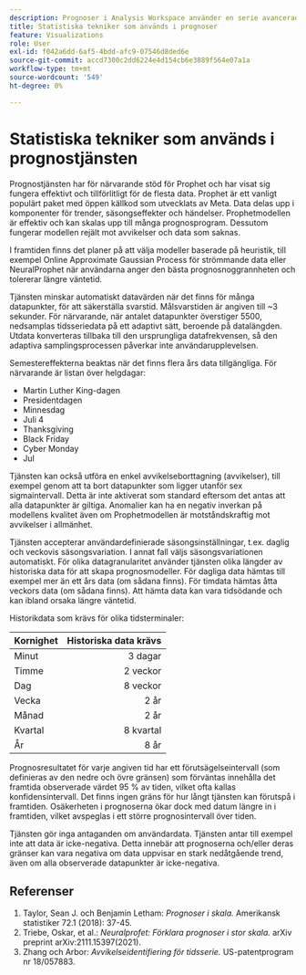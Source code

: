 ```yaml
---
description: Prognoser i Analysis Workspace använder en serie avancerade statistiska tekniker för att fastställa prognosvärden.
title: Statistiska tekniker som används i prognoser
feature: Visualizations
role: User
exl-id: f042a6dd-6af5-4bdd-afc9-07546d8ded6e
source-git-commit: accd7300c2dd6224e4d154cb6e3889f564e07a1a
workflow-type: tm+mt
source-wordcount: '549'
ht-degree: 0%

---
```


# Statistiska tekniker som används i prognostjänsten

Prognostjänsten har för närvarande stöd för Prophet och har visat sig fungera effektivt och tillförlitligt för de flesta data. Prophet är ett vanligt populärt paket med öppen källkod som utvecklats av Meta. Data delas upp i komponenter för trender, säsongseffekter och händelser. Prophetmodellen är effektiv och kan skalas upp till många prognosprogram. Dessutom fungerar modellen rejält mot avvikelser och data som saknas.

I framtiden finns det planer på att välja modeller baserade på heuristik, till exempel Online Approximate Gaussian Process för strömmande data eller NeuralProphet när användarna anger den bästa prognosnoggrannheten och tolererar längre väntetid.

Tjänsten minskar automatiskt datavärden när det finns för många datapunkter, för att säkerställa svarstid. Målsvarstiden är angiven till ~3 sekunder. För närvarande, när antalet datapunkter överstiger 5500, nedsamplas tidsseriedata på ett adaptivt sätt, beroende på datalängden. Utdata konverteras tillbaka till den ursprungliga datafrekvensen, så den adaptiva samplingsprocessen påverkar inte användarupplevelsen.

Semestereffekterna beaktas när det finns flera års data tillgängliga. För närvarande är listan över helgdagar:

* Martin Luther King-dagen
* Presidentdagen
* Minnesdag
* Juli 4
* Thanksgiving
* Black Friday
* Cyber Monday
* Jul

Tjänsten kan också utföra en enkel avvikelseborttagning (avvikelser), till exempel genom att ta bort datapunkter som ligger utanför sex sigmaintervall. Detta är inte aktiverat som standard eftersom det antas att alla datapunkter är giltiga. Anomalier kan ha en negativ inverkan på modellens kvalitet även om Prophetmodellen är motståndskraftig mot avvikelser i allmänhet.

Tjänsten accepterar användardefinierade säsongsinställningar, t.ex. daglig och veckovis säsongsvariation. I annat fall väljs säsongsvariationen automatiskt. För olika datagranularitet använder tjänsten olika längder av historiska data för att skapa prognosmodeller. För dagliga data hämtas till exempel mer än ett års data (om sådana finns). För timdata hämtas åtta veckors data (om sådana finns). Att hämta data kan vara tidsödande och kan ibland orsaka längre väntetid.

Historikdata som krävs för olika tidsterminaler:

| Kornighet | Historiska data krävs |
|---|--:|
| Minut | 3 dagar |
| Timme | 2 veckor |
| Dag | 8 veckor |
| Vecka | 2 år |
| Månad | 2 år |
| Kvartal | 8 kvartal |
| År | 8 år |


Prognosresultatet för varje angiven tid har ett förutsägelseintervall (som definieras av den nedre och övre gränsen) som förväntas innehålla det framtida observerade värdet 95 % av tiden, vilket ofta kallas konfidensintervall. Det finns ingen gräns för hur långt tjänsten kan förutspå i framtiden. Osäkerheten i prognoserna ökar dock med datum längre in i framtiden, vilket avspeglas i ett större prognosintervall över tiden.

Tjänsten gör inga antaganden om användardata. Tjänsten antar till exempel inte att data är icke-negativa. Detta innebär att prognoserna och/eller deras gränser kan vara negativa om data uppvisar en stark nedåtgående trend, även om alla observerade datapunkter är icke-negativa.


## Referenser

1. Taylor, Sean J. och Benjamin Letham: *Prognoser i skala.* Amerikansk statistiker 72.1 (2018): 37-45.
1. Triebe, Oskar, et al.: *Neuralprofet: Förklara prognoser i stor skala.* arXiv preprint arXiv:2111.15397(2021).
1. Zhang och Arbor: *Avvikelseidentifiering för tidsserie.* US-patentprogram nr 18/057883.

